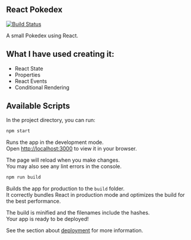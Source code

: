 
## React Pokedex 


[![Build Status](https://travis-ci.org/joemccann/dillinger.svg?branch=master)](https://travis-ci.org/joemccann/dillinger)

A small Pokedex using React.
## What I have used creating it:
- React State
- Properties
- React Events
- Conditional Rendering

## Available Scripts

In the project directory, you can run:

```sh
npm start
```

Runs the app in the development mode.\
Open [http://localhost:3000](http://localhost:3000) to view it in your browser.

The page will reload when you make changes.\
You may also see any lint errors in the console.

```sh
npm run build
```

Builds the app for production to the `build` folder.\
It correctly bundles React in production mode and optimizes the build for the best performance.

The build is minified and the filenames include the hashes.\
Your app is ready to be deployed!

See the section about [deployment](https://facebook.github.io/create-react-app/docs/deployment) for more information.
